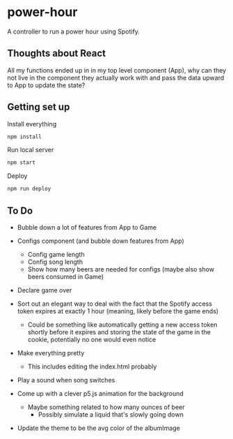 # power-hour

A controller to run a power hour using Spotify.

## Thoughts about React

All my functions ended up in in my top level component (App), why can they not live in the component they actually work with and pass the data upward to App to update the state?

## Getting set up

Install everything

```sh
npm install
```

Run local server

```sh
npm start
```

Deploy

```sh
npm run deploy
```


## To Do

- Bubble down a lot of features from App to Game
- Configs component (and bubble down features from App)
  - Config game length
  - Config song length
  - Show how many beers are needed for configs (maybe also show beers consumed in Game)

- Declare game over

- Sort out an elegant way to deal with the fact that the Spotify access token expires at exactly 1 hour (meaning, likely before the game ends)
  - Could be something like automatically getting a new access token shortly before it expires and storing the state of the game in the cookie, potentially no one would even notice

- Make everything pretty
  - This includes editing the index.html probably

- Play a sound when song switches
- Come up with a clever p5.js animation for the background
  - Maybe something related to how many ounces of beer
    - Possibly simulate a liquid that's slowly going down
- Update the theme to be the avg color of the albumImage
